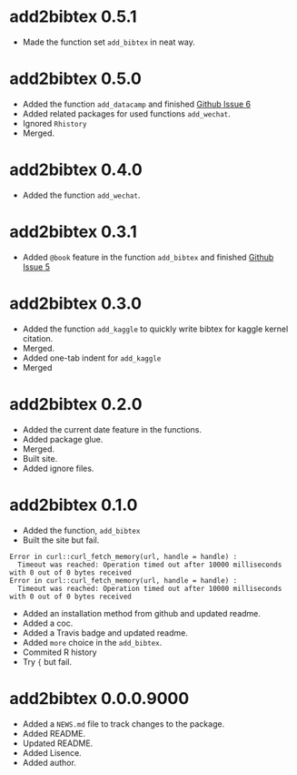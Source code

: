 # add2bibtex 0.5.1

* Made the function set `add_bibtex` in neat way.

# add2bibtex 0.5.0

* Added the function `add_datacamp` and finished [Github Issue 6](https://github.com/JiaxiangBU/add2bibtex/issues/6)
* Added related packages for used functions `add_wechat`.
* Ignored `Rhistory`
* Merged.

# add2bibtex 0.4.0

* Added the function `add_wechat`.

# add2bibtex 0.3.1

* Added `@book` feature in the function `add_bibtex` and finished [Github Issue 5](https://github.com/JiaxiangBU/add2bibtex/issues/5)

# add2bibtex 0.3.0

* Added the function `add_kaggle` to quickly write bibtex for kaggle kernel citation.
* Merged.
* Added one-tab indent for `add_kaggle`
* Merged

# add2bibtex 0.2.0

* Added the current date feature in the functions.
* Added package glue.
* Merged.
* Built site.
* Added ignore files.

# add2bibtex 0.1.0

* Added the function, `add_bibtex`
* Built the site but fail.

```
Error in curl::curl_fetch_memory(url, handle = handle) : 
  Timeout was reached: Operation timed out after 10000 milliseconds with 0 out of 0 bytes received
Error in curl::curl_fetch_memory(url, handle = handle) : 
  Timeout was reached: Operation timed out after 10000 milliseconds with 0 out of 0 bytes received
```

* Added an installation method from github and updated readme.
* Added a coc.
* Added a Travis badge and updated readme.
* Added `more` choice in the `add_bibtex`.
* Commited R history
* Try `{` but fail.

# add2bibtex 0.0.0.9000

* Added a `NEWS.md` file to track changes to the package.
* Added README.
* Updated README.
* Added Lisence.
* Added author.
